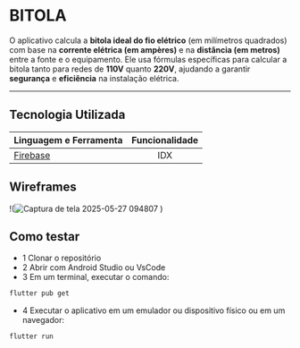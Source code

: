 # BITOLA



O aplicativo calcula a **bitola ideal do fio elétrico** (em milímetros quadrados) com base na **corrente elétrica (em ampères)** e na **distância (em metros)** entre a fonte e o equipamento. Ele usa fórmulas específicas para calcular a bitola tanto para redes de **110V** quanto **220V**, ajudando a garantir **segurança** e **eficiência** na instalação elétrica.

---

## Tecnologia Utilizada

| Linguagem e Ferramenta  | Funcionalidade |
| ------------- |:-------------:|
| [Firebase](https://studio.firebase.google.com/) | IDX    |

## Wireframes

!(![Captura de tela 2025-05-27 094807](https://github.com/user-attachments/assets/3fd6dca2-961d-4383-ba97-400939036b5e)
)


## Como testar
- 1 Clonar o repositório
- 2 Abrir com Android Studio ou VsCode
- 3 Em um terminal, executar o comando:
```bash
flutter pub get
```
- 4 Executar o aplicativo em um emulador ou dispositivo físico ou em um navegador:
```bash
flutter run
```
